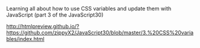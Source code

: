 Learning all about how to use CSS variables and update them with JavaScript (part 3 of the JavaScript30)

http://htmlpreview.github.io/?https://github.com/zippyX2/JavaScript30/blob/master/3.%20CSS%20variables/index.html

